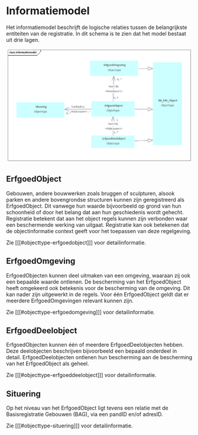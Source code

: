 # Informatiemodel

Het informatiemodel beschrijft de logische relaties tussen de belangrijkste entiteiten van de
registratie. In dit schema is te zien dat het model bestaat uit drie lagen.

![](ers-media/Informatiemodel.png)

## ErfgoedObject

Gebouwen, andere bouwwerken zoals bruggen of sculpturen, alsook parken en andere
bovengrondse structuren kunnen zijn geregistreerd als ErfgoedObject. Dit vanwege hun
waarde bijvoorbeeld op grond van hun schoonheid of door het belang dat aan hun
geschiedenis wordt gehecht. Registratie betekent dat aan het object regels kunnen zijn
verbonden waar een beschermende werking van uitgaat. Registratie kan ook betekenen dat
de objectinformatie context geeft voor het toepassen van deze regelgeving.

Zie [[[#objecttype-erfgoedobject]]] voor detailinformatie.

## ErfgoedOmgeving

ErfgoedObjecten kunnen deel uitmaken van een omgeving, waaraan zij ook een bepaalde
waarde ontlenen. De bescherming van het ErfgoedObject heeft omgekeerd ook betekenis
voor de bescherming van de omgeving. Dit kan nader zijn uitgewerkt in de regels. Voor één
ErfgoedObject geldt dat er meerdere ErfgoedOmgevingen relevant kunnen zijn.

Zie [[[#objecttype-erfgoedomgeving]]] voor detailinformatie.

## ErfgoedDeelobject

ErfgoedObjecten kunnen één of meerdere ErfgoedDeelobjecten hebben. Deze deelobjecten
beschrijven bijvoorbeeld een bepaald onderdeel in detail. ErfgoedDeelobjecten ontlenen hun
bescherming aan de bescherming van het ErfgoedObject als geheel.

Zie [[[#objecttype-erfgoeddeelobject]]] voor detailinformatie.

## Situering
Op het niveau van het ErfgoedObject ligt tevens een relatie met de Basisregistratie Gebouwen (BAG), via een pandID en/of adresID.</mark>

Zie [[[#objecttype-situering]]] voor detailinformatie.

